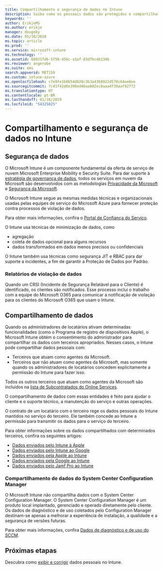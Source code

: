 ```yaml
---
title: Compartilhamento e segurança de dados no Intune
description: Saiba como os pessoais dados são protegidos e compartilhados no Intune.
keywords: ''
author: ErikjeMS
ms.author: erikje
manager: dougeby
ms.date: 05/18/2018
ms.topic: article
ms.prod: ''
ms.service: microsoft-intune
ms.technology: ''
ms.assetid: 68921fd6-5f50-456c-a3af-83d7bc4b134b
ms.reviewer: angerobe
ms.suite: ems
search.appverid: MET150
ms.custom: intune-azure
ms.openlocfilehash: c7e9fe1b0b54d020c3b3a4368922d570c64ae8ee
ms.sourcegitcommit: 7c41f42d6e398ed46aa602ec8aaa4f39aaf92772
ms.translationtype: HT
ms.contentlocale: pt-BR
ms.lasthandoff: 01/16/2019
ms.locfileid: "54325025"
---
```

# <a name="data-security-and-sharing-in-intune"></a>Compartilhamento e segurança de dados no Intune


## <a name="data-security"></a>Segurança de dados

O Microsoft Intune é um componente fundamental da oferta de serviço de nuvem Microsoft Enterprise Mobility e Security Suite. Para dar suporte à [estratégia de governança de dados](https://www.microsoft.com/en-us/TrustCenter/Security/default.aspx), todos os serviços em nuvem da Microsoft são desenvolvidos com as metodologias [Privacidade da Microsoft](https://www.microsoft.com/en-us/trustcenter/privacy) e [Segurança da Microsoft](https://www.microsoft.com/en-us/trustcenter/security/).  

O Microsoft Intune segue as mesmas medidas técnicas e organizacionais usadas pelas equipes de serviço do Microsoft Azure para fornecer proteção contra processos de violação de dados.

Para obter mais informações, confira o [Portal de Confiança do Serviço](https://www.microsoft.com/en-us/TrustCenter/stp).

O Intune usa técnicas de minimização de dados, como

- agregação
- coleta de dados opcional para alguns recursos
- dados transformados em dados menos precisos ou confidenciais

O Intune também usa técnicas como segurança JIT e RBAC para dar suporte a incidentes, a fim de garantir a Proteção de Dados por Padrão. 

### <a name="data-breach-reporting"></a>Relatórios de violação de dados

Quando um CRSI (Incidente de Segurança Relatável para o Cliente) é identificado, os clientes são notificados. Esse processo inclui o trabalho com a equipe do Microsoft O365 para comunicar a notificação de violação para os clientes do Microsoft O365 que usam o Intune.

## <a name="data-sharing"></a>Compartilhamento de dados

Quando os administradores de locatários ativam determinadas funcionalidades (como o Programa de registro de dispositivos Apple), o Microsoft Intune obtém o consentimento do administrador para compartilhar os dados com terceiros apropriados. Nesses casos, o Intune pode compartilhar dados pessoais com:

- Terceiros que atuam como agentes da Microsoft.
- Terceiros que não atuam como agentes da Microsoft, mas somente quando os administradores de locatários concedem explicitamente a permissão do Intune para fazer isso.

Todos os outros terceiros que atuam como agentes da Microsoft são incluídos na [lista de Subcontratados do Online Services](https://aka.ms/Online_Serv_Subcontractor_List).

O compartilhamento de dados com essas entidades é feito para ajudar o cliente e o suporte técnico, a manutenção do serviço e outras operações.

O contrato de um locatário com o terceiro rege os dados pessoais do Intune mantidos no serviço do terceiro. Ele também concede ao Intune a permissão para transmitir os dados para o serviço do terceiro.  

Para obter informações sobre os dados compartilhados com determinados terceiros, confira os seguintes artigos:
- [Dados enviados pelo Intune à Apple](data-intune-sends-to-apple.md)
- [Dados enviados pelo Intune ao Google](data-intune-sends-to-google.md)
- [Dados enviados pela Apple ao Intune](data-apple-sends-to-intune.md)
- [Dados enviados pela Google ao Intune](data-google-sends-to-intune.md)
- [Dados enviados pelo Jamf Pro ao Intune](data-jamf-sends-to-intune.md)

### <a name="system-center-configuration-manager-data-sharing"></a>Compartilhamento de dados do System Center Configuration Manager

O Microsoft Intune não compartilha dados com o System Center Configuration Manager. O System Center Configuration Manager é um produto local implantado, gerenciado e operado diretamente pelo cliente. Os dados de diagnóstico e de uso coletados pelo Configuration Manager destinam-se apenas a melhorar a experiência de instalação, a qualidade e a segurança de versões futuras.

Para obter mais informações, confira [Dados de diagnóstico e de uso do SCCM](https://docs.microsoft.com/sccm/core/plan-design/diagnostics/diagnostics-and-usage-data.md). 


## <a name="next-steps"></a>Próximas etapas

Descubra como [exibir e corrigir](privacy-data-view-correct.md) dados pessoais no Intune.
